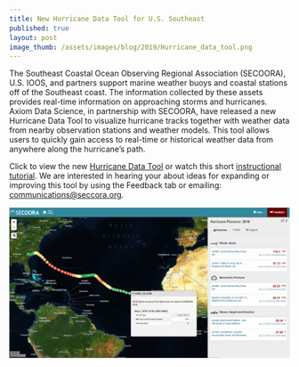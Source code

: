 ```yaml
---
title: New Hurricane Data Tool for U.S. Southeast
published: true
layout: post
image_thumb: /assets/images/blog/2019/Hurricane_data_tool.png
---
```


The Southeast Coastal Ocean Observing Regional Association (SECOORA), U.S. IOOS, and partners support marine weather buoys and coastal stations off of the Southeast coast. The information collected by these assets provides real-time information on approaching storms and hurricanes. Axiom Data Science, in partnership with SECOORA, have released a new Hurricane Data Tool to visualize hurricane tracks together with weather data from nearby observation stations and weather models. This tool allows users to quickly gain access to real-time or historical weather data from anywhere along the hurricane’s path. 

Click to view the new <a href="https://hurricane.portal.secoora.org/">Hurricane Data Tool</a> or watch this short <a href="https://www.youtube.com/watch?v=YIefuFr9kNw">instructional tutorial</a>. We are interested in hearing your about ideas for expanding or improving this tool by using the Feedback tab or emailing: communications@seccora.org.

<img src="/assets/images/blog/2019/Hurricane_data_tool.png" class="img-responsive center-block"/>
